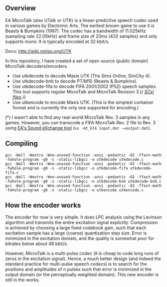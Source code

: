 ## Overview

EA MicroTalk (also UTalk or UTK) is a linear-predictive speech codec used in
various games by Electronic Arts. The earliest known game to use it is
Beasts & Bumpkins (1997). The codec has a bandwidth of 11.025kHz (sampling rate
22.05kHz) and frame size of 20ms (432 samples) and only supports mono. It is
typically encoded at 32 kbit/s.

Docs: http://wiki.niotso.org/UTK

In this repository, I have created a set of open source (public domain)
MicroTalk decoders/encoders.

* Use utkdecode to decode Maxis UTK (The Sims Online, SimCity 4).
* Use utkdecode-bnb to decode PT/M10 (Beasts & Bumpkins).
* Use utkdecode-fifa to decode FIFA 2001/2002 (PS2) speech samples. This tool
  supports regular MicroTalk and MicroTalk Revision 3.(*)
  [SCxl files](https://wiki.multimedia.cx/index.php/Electronic_Arts_SCxl).(*)
* Use utkencode to encode Maxis UTK. (This is the simplest container format and
  is currently the only one supported for encoding.)

(*) I wasn't able to find any real-world MicroTalk Rev. 3 samples in any games.
However, you can transcode a FIFA MicroTalk Rev. 2 file to Rev. 3 using
[EA's Sound eXchange tool](https://wiki.multimedia.cx/index.php/Electronic_Arts_Sound_eXchange)
(`sx -mt_blk input.dat -=output.dat`).

## Compiling

```
gcc -Wall -Wextra -Wno-unused-function -ansi -pedantic -O2 -ffast-math -fwhole-program -g0 -s -static-libgcc -o utkdecode utkdecode.c
gcc -Wall -Wextra -Wno-unused-function -ansi -pedantic -O2 -ffast-math -fwhole-program -g0 -s -static-libgcc -o utkdecode-fifa utkdecode-fifa.c
gcc -Wall -Wextra -Wno-unused-function -ansi -pedantic -O2 -ffast-math -fwhole-program -g0 -s -static-libgcc -o utkdecode-bnb utkdecode-bnb.c
gcc -Wall -Wextra -Wno-unused-function -ansi -pedantic -O2 -ffast-math -fwhole-program -g0 -s -static-libgcc -o utkencode utkencode.c
```

## How the encoder works

The encoder for now is very simple. It does LPC analysis using the Levinson
algorithm and transmits the entire excitation signal explicitly. Compression is
achieved by choosing a large fixed codebook gain, such that each excitation
sample has a large (coarse) quantization step size. Error is minimized in the
excitation domain, and the quality is somewhat poor for bitrates below about
48 kbit/s.

However, MicroTalk is a multi-pulse codec (it is cheap to code long runs of
zeros in the excitation signal). Hence, a much better design (and indeed the
standard practice for multi-pulse speech codecs) is to search for the positions
and amplitudes of n pulses such that error is minimized in the output domain
(or the perceptually weighted domain). This new encoder is still in the works.